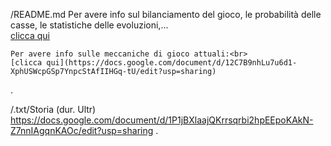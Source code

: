/README.md
    Per avere info sul bilanciamento del gioco, le probabilità delle casse, le statistiche delle evoluzioni,...<br>
    [clicca qui](https://docs.google.com/document/d/1PsYpN7GvzRnKKDpvvbf1r1OtHE_SL6dzfo08ABIh9Zg/edit?usp=sharing)

    Per avere info sulle meccaniche di gioco attuali:<br>
    [clicca qui](https://docs.google.com/document/d/12C7B9nhLu7u6d1-XphUSWcpGSp7YnpcStAfIIHGq-tU/edit?usp=sharing)
.

/.txt/Storia (dur. Ultr)
    https://docs.google.com/document/d/1P1jBXlaajQKrrsqrbi2hpEEpoKAkN-Z7nnIAgqnKAOc/edit?usp=sharing
.